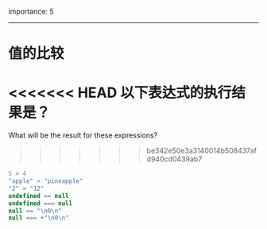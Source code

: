 importance: 5

---

# 值的比较

<<<<<<< HEAD
以下表达式的执行结果是？
=======
What will be the result for these expressions?
>>>>>>> be342e50e3a3140014b508437afd940cd0439ab7

```js no-beautify
5 > 4
"apple" > "pineapple"
"2" > "12"
undefined == null
undefined === null
null == "\n0\n"
null === +"\n0\n"
```


